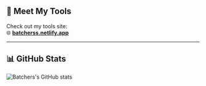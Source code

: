 ## 🔧 Meet My Tools

Check out my tools site:  
🌐 [**batcherss.netlify.app**](https://batcherss.netlify.app/)

---

## 📊 GitHub Stats

![Batchers's GitHub stats](https://github-readme-stats.vercel.app/api?username=Batcherss&show_icons=true&theme=radical)
